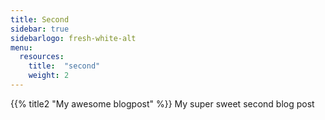 ```yaml
---
title: Second
sidebar: true
sidebarlogo: fresh-white-alt
menu:
  resources:
    title:  "second"
    weight: 2
---
```


{{% title2 "My awesome blogpost" %}}
My super sweet second blog post
